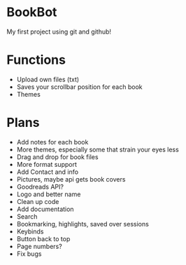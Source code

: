 # BookBot
My first project using git and github!

# Functions
* Upload own files (txt)
* Saves your scrollbar position for each book
* Themes

# Plans
* Add notes for each book
* More themes, especially some that strain your eyes less
* Drag and drop for book files
* More format support
* Add Contact and info
* Pictures, maybe api gets book covers
* Goodreads API?
* Logo and better name
* Clean up code
* Add documentation
* Search 
* Bookmarking, highlights, saved over sessions 
* Keybinds
* Button back to top
* Page numbers?
* Fix bugs

